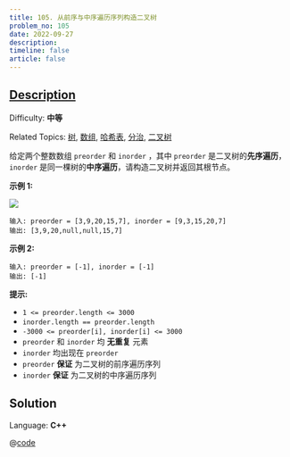 ```yaml
---
title: 105. 从前序与中序遍历序列构造二叉树
problem_no: 105
date: 2022-09-27
description: 
timeline: false
article: false
---
```


## [Description](https://leetcode.cn/problems/construct-binary-tree-from-preorder-and-inorder-traversal/)

Difficulty: **中等**

Related Topics: [树](https://leetcode.cn/tag/tree/), [数组](https://leetcode.cn/tag/array/), [哈希表](https://leetcode.cn/tag/hash-table/), [分治](https://leetcode.cn/tag/divide-and-conquer/), [二叉树](https://leetcode.cn/tag/binary-tree/)


给定两个整数数组 `preorder` 和 `inorder` ，其中 `preorder` 是二叉树的**先序遍历**， `inorder` 是同一棵树的**中序遍历**，请构造二叉树并返回其根节点。

**示例 1:**

![](https://assets.leetcode.com/uploads/2021/02/19/tree.jpg)

```
输入: preorder = [3,9,20,15,7], inorder = [9,3,15,20,7]
输出: [3,9,20,null,null,15,7]
```

**示例 2:**

```
输入: preorder = [-1], inorder = [-1]
输出: [-1]
```

**提示:**

*   `1 <= preorder.length <= 3000`
*   `inorder.length == preorder.length`
*   `-3000 <= preorder[i], inorder[i] <= 3000`
*   `preorder` 和 `inorder` 均 **无重复** 元素
*   `inorder` 均出现在 `preorder`
*   `preorder` **保证** 为二叉树的前序遍历序列
*   `inorder` **保证** 为二叉树的中序遍历序列


## Solution

Language: **C++**

@[code](../../../../algorithm/code/leet-code/105-main.cpp)
